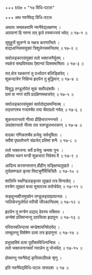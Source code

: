 +++
title = "१७ विधि-पटलः"

+++
अथ नवनैवेद्य विधि-पटलः  
  
अथातः सम्प्रवक्ष्यामि नवनैवेद्यलक्षणम् ।  
अग्रयानां हि नाम्ना तत् कृते तस्माज्जयं भवेत् ॥ १७-१ ॥  
  
सुमुहूर्त्ते सुलग्ने च नक्षत्र करणान्विते ।  
वाद्यध्वनिसमायुक्तं त्रिशूलेनसमन्वितम् ॥ १७-२ ॥  
  
सर्वालङ्कारसंयुक्तं ततो भक्तजनैर्युतम् ।  
स्वक्षेत्रं सम्प्रविश्याथ ऐशान्यां दिक्समाश्रिताः ॥ १७-३ ॥  
  
तत् क्षेत्र रक्षकानां तु दध्योदन बलिङ्क्षिपेत् ।  
शूकन्दात्रेन निक्षिप्य हृदयेन तु बुद्धिमान् ॥ १७-४ ॥  
  
विशुद्ध तण्डुलोपेतं शूकं सर्वोपदंशकैः ।  
ग्रामं वा नगरं वापि प्रदक्षिणमथाचरेत् ॥ १७-५ ॥  
  
सर्वालङ्कारसंयुक्तं सर्वातोद्यसमन्वितम् ।  
तद्भागाश्च गजाश्चैव तया चैवाग्रतो नयेत् ॥ १७-६ ॥  
  
शूकभारान्ततो नीत्वा व्रीहिभाराननन्तरे ।  
उपदंशान्ततो नीत्वा तत स्तण्डुलभारकान् ॥ १७-७ ॥  
  
वादका गणिकाश्चैव व्रजेयुः सर्वभूषिताः ।  
सर्वेषां पृष्ठतोभागे संव्रजेत् प्रतिमां शनैः ॥ १७-८ ॥  
  
ततो भक्तजनाः सर्वे व्रजेयुः क्रमशः पुनः ।  
प्रविश्य भवनं मन्त्री शूकभारां निवेश्य वै ॥ १७-९ ॥  
  
आदित्य करसन्तप्तान् व्रीहीन् सङ्क्षिप्यलूखले ।  
तुर्यग्रमण्डलं कृत्वा पिष्टचूर्णैर्विचित्रितैः ॥ १७-१० ॥  
  
शालिभि स्थण्डिलङ्कृत्वा लूखलं तत्र विन्यसेत् ।  
वस्त्रेण लूखलं बध्वा मूसलञ्च ततोर्चयेत् ॥ १७-११ ॥  
  
सङ्क्षुभ्यबीजमुख्येन तण्डुलङ्ग्राह्ययत्नतः ।  
नालिकेरगुलोपेतं मरीची जीरकान्वितम् ॥ १७-१२ ॥  
  
हृदयेन तु मन्त्रेण दद्याद् देवस्य भक्तितः ।  
अन्येषां प्रतिमानान्तु दापयित्वा हृदापुनः ॥ १७-१३ ॥  
  
परिवारबलिन्दत्वा चण्डेशायनिवेदयेत् ।  
ताम्बूलन्तु विशेषेण दत्वा तत्र हृदाणुना ॥ १७-१४ ॥  
  
प्रभूतहविषं दत्वा पूर्वोक्तविधिनान्वितः ।  
ततो भक्तजनान्सर्वां नवान्नेन तु भोजयेत् ॥ १७-१५ ॥  
  
प्रोक्तन्तु नवनैवेद्यं कृत्तिकादीपकं शृणु ।  
  
इति नवनैवेद्यविधि-पटलः सप्तदशः ॥ १७ ॥  
  
  
